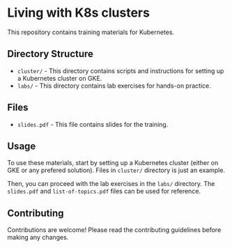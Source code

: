 # Living with K8s clusters

This repository contains training materials for Kubernetes. 

## Directory Structure

- `cluster/` - This directory contains scripts and instructions for setting up a Kubernetes cluster on GKE.
- `labs/` - This directory contains lab exercises for hands-on practice.

## Files

- `slides.pdf` - This file contains slides for the training.

## Usage

To use these materials, start by setting up a Kubernetes cluster (either on GKE or any prefered solution). Files in `cluster/` directory is just an example. 

Then, you can proceed with the lab exercises in the `labs/` directory. The `slides.pdf` and `list-of-topics.pdf` files can be used for reference.

## Contributing

Contributions are welcome! Please read the contributing guidelines before making any changes.
